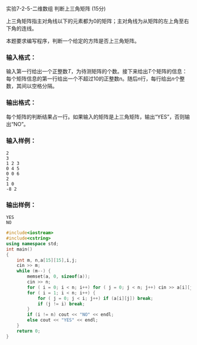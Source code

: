实验7-2-5-二维数组 判断上三角矩阵 (15分)

上三角矩阵指主对角线以下的元素都为0的矩阵；主对角线为从矩阵的左上角至右下角的连线。

本题要求编写程序，判断一个给定的方阵是否上三角矩阵。

### 输入格式：

输入第一行给出一个正整数*T*，为待测矩阵的个数。接下来给出*T*个矩阵的信息：每个矩阵信息的第一行给出一个不超过10的正整数*n*。随后*n*行，每行给出*n*个整数，其间以空格分隔。

### 输出格式：

每个矩阵的判断结果占一行。如果输入的矩阵是上三角矩阵，输出“YES”，否则输出“NO”。

### 输入样例：

```in
2
3
1 2 3
0 4 5
0 0 6
2
1 0
-8 2
```

### 输出样例：

```out
YES
NO
```



```c++
#include<iostream>
#include<cstring>
using namespace std;
int main()
{
	int m, n,a[15][15],i,j;
	cin >> m;
	while (m--) {
		memset(a, 0, sizeof(a));
		cin >> n;
		for ( i = 0; i < n; i++) for ( j = 0; j < n; j++) cin >> a[i][j];
		for ( i = 1; i < n; i++) {
			for ( j = 0; j < i; j++) if (a[i][j]) break;
			if (j != i) break;
		}
		if (i != n) cout << "NO" << endl;
		else cout << "YES" << endl;
	}
	return 0;
}
```

